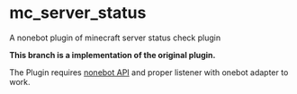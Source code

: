 # mc_server_status
A nonebot plugin of minecraft server status check plugin

**This branch is a implementation of the original plugin.** 

The Plugin requires [nonebot API](https://nonebot.dev/) and proper listener with onebot adapter to work.
